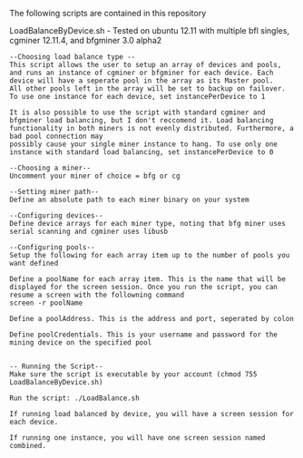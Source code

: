The following scripts are contained in this repository

LoadBalanceByDevice.sh - Tested on ubuntu 12.11 with multiple bfl singles, cgminer 12.11.4, and bfgminer 3.0 alpha2
	
	--Choosing load balance type --
	This script allows the user to setup an array of devices and pools, and runs an instance of cgminer or bfgminer for each device. Each device will have a seperate pool in the array as its Master pool. 
	All other pools left in the array will be set to backup on failover. To use one instance for each device, set instancePerDevice to 1

	It is also possible to use the script with standard cgminer and bfgminer load balancing, but I don't reccomend it. Load balancing functionality in both miners is not evenly distributed. Furthermore, a bad pool connection may 
	possibly cause your single miner instance to hang. To use only one instance with standard load balancing, set instancePerDevice to 0

	--Choosing a miner--
	Uncomment your miner of choice = bfg or cg

	--Setting miner path--
	Define an absolute path to each miner binary on your system

	--Configuring devices--
	Define device arrays for each miner type, noting that bfg miner uses serial scanning and cgminer uses libusb

	--Configuring pools--
	Setup the following for each array item up to the number of pools you want defined
	
	Define a poolName for each array item. This is the name that will be displayed for the screen session. Once you run the script, you can resume a screen with the followning command
	screen -r poolName

	Define a poolAddress. This is the address and port, seperated by colon

	Define poolCredentials. This is your username and password for the mining device on the specified pool

	
	-- Running the Script--
	Make sure the script is executable by your account (chmod 755 LoadBalanceByDevice.sh)
	
	Run the script: ./LoadBalance.sh

	If running load balanced by device, you will have a screen session for each device.

	If running one instance, you will have one screen session named combined.

